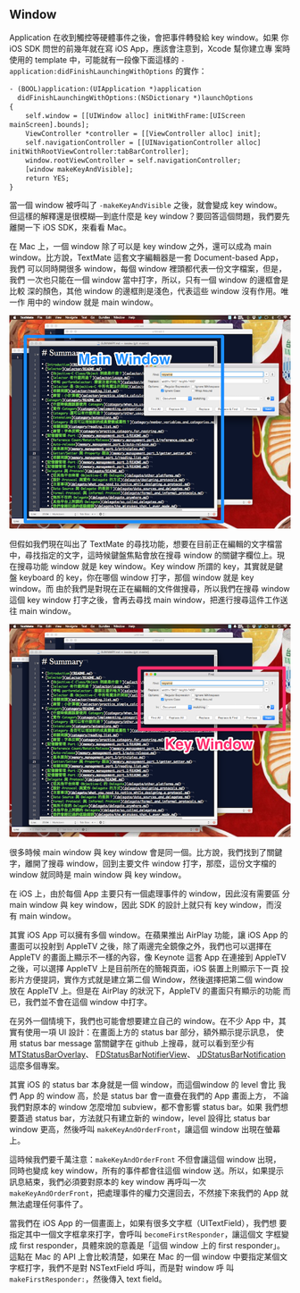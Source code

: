 Window
------

Application 在收到觸控等硬體事件之後，會把事件轉發給 key window。如果
你 iOS SDK 問世的前幾年就在寫 iOS App，應該會注意到，Xcode 幫你建立專
案時使用的 template 中，可能就有一段像下面這樣的
`-application:didFinishLaunchingWithOptions` 的實作：

``` objc
- (BOOL)application:(UIApplication *)application
  didFinishLaunchingWithOptions:(NSDictionary *)launchOptions
{
	self.window = [[UIWindow alloc] initWithFrame:[UIScreen mainScreen].bounds];
	ViewController *controller = [[ViewController alloc] init];
	self.navigationController = [[UINavigationController alloc] initWithRootViewController:tabBarController];
	window.rootViewController = self.navigationController;
	[window makeKeyAndVisible];
	return YES;
}
```

當一個 window 被呼叫了 `-makeKeyAndVisible` 之後，就會變成 key window。
但這樣的解釋還是很模糊—到底什麼是 key window？要回答這個問題，我們要先
離開一下 iOS SDK，來看看 Mac。

在 Mac 上，一個 window 除了可以是 key window 之外，還可以成為 main
window。比方說，TextMate 這套文字編輯器是一套 Document-based App，我們
可以同時開很多 window，每個 window 裡頭都代表一份文字檔案，但是，我們
一次也只能在一個 window 當中打字，所以，只有一個 window 的邊框會是比較
深的顏色，其他 window 的邊框則是淺色，代表這些 window 沒有作用。唯一作
用中的 window 就是 main window。

![Main Window](main_window.png)

但假如我們現在叫出了 TextMate 的尋找功能，想要在目前正在編輯的文字檔當
中，尋找指定的文字，這時候鍵盤焦點會放在搜尋 window 的關鍵字欄位上。現
在搜尋功能 window 就是 key window。Key window 所謂的 key，其實就是鍵盤
keyboard 的 key，你在哪個 window 打字，那個 window 就是 key window。而
由於我們是對現在正在編輯的文件做搜尋，所以我們在搜尋 window 這個 key
window 打字之後，會再去尋找 main window，把進行搜尋這件工作送往 main
window。

![Key Window](key_window.png)

很多時候 main window 與 key window 會是同一個。比方說，我們找到了關鍵
字，離開了搜尋 window，回到主要文件 window 打字，那麼，這份文字檔的
window 就同時是 main window 與 key window。

在 iOS 上，由於每個 App 主要只有一個處理事件的 window，因此沒有需要區
分 main window 與 key window，因此 SDK 的設計上就只有 key window，而沒
有 main window。

其實 iOS App 可以擁有多個 window。在蘋果推出 AirPlay 功能，讓 iOS App
的畫面可以投射到 AppleTV 之後，除了兩邊完全鏡像之外，我們也可以選擇在
AppleTV 的畫面上顯示不一樣的內容，像 Keynote 這套 App 在連接到 AppleTV
之後，可以選擇 AppleTV 上是目前所在的簡報頁面，iOS 裝置上則顯示下一頁
投影片方便提詞，實作方式就是建立第二個 Window，然後選擇把第二個 window
放在 AppleTV 上。但是在 AirPlay 的狀況下，AppleTV 的畫面只有顯示的功能
而已，我們並不會在這個 window 中打字。

在另外一個情境下，我們也可能會想要建立自己的 window。在不少 App 中，其
實有使用一項 UI 設計：在畫面上方的 status bar 部分，額外顯示提示訊息，
使用 status bar message 當關鍵字在 github 上搜尋，就可以看到至少有
[MTStatusBarOverlay](https://github.com/myell0w/MTStatusBarOverlay)、
[FDStatusBarNotifierView](https://github.com/frankdilo/FDStatusBarNotifierView)、
[JDStatusBarNotification](https://github.com/jaydee3/JDStatusBarNotification)
這麼多個專案。

其實 iOS 的 status bar 本身就是一個 window，而這個window 的 level 會比
我們 App 的 window 高，於是 status bar 會一直疊在我們的 App 畫面上方，
不論我們對原本的 window 怎麼增加 subview，都不會影響 status bar。如果
我們想要蓋過 status bar，方法就只有建立新的 window，level 設得比
status bar window 更高，然後呼叫 `makeKeyAndOrderFront`，讓這個 window
出現在螢幕上。

這時候我們要千萬注意：`makeKeyAndOrderFront` 不但會讓這個 window 出現，
同時也變成 key window，所有的事件都會往這個 window 送。所以，如果提示
訊息結束，我們必須要對原本的 key window 再呼叫一次
`makeKeyAndOrderFront`，把處理事件的權力交還回去，不然接下來我們的 App
就無法處理任何事件了。

當我們在 iOS App 的一個畫面上，如果有很多文字框（UITextField），我們想
要指定其中一個文字框拿來打字，會呼叫 `becomeFirstResponder`，讓這個文
字框變成 first responder，具體來說的意義是「這個 window 上的 first
responder」。這點在 Mac 的 API 上會比較清楚，如果在 Mac 的一個 window
中要指定某個文字框打字，我們不是對 NSTextField 呼叫，而是對 window 呼
叫 `makeFirstResponder:`，然後傳入 text field。
